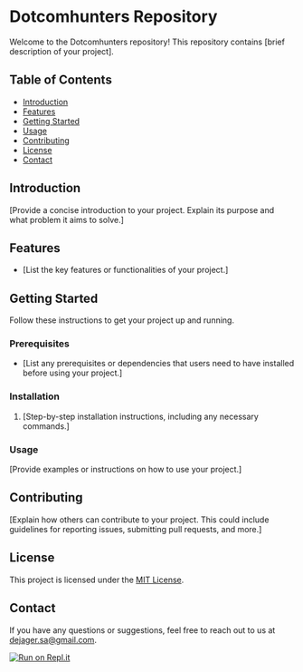 # Dotcomhunters Repository

Welcome to the Dotcomhunters repository! This repository contains [brief description of your project].

## Table of Contents

- [Introduction](#introduction)
- [Features](#features)
- [Getting Started](#getting-started)
- [Usage](#usage)
- [Contributing](#contributing)
- [License](#license)
- [Contact](#contact)

## Introduction

[Provide a concise introduction to your project. Explain its purpose and what problem it aims to solve.]

## Features

- [List the key features or functionalities of your project.]

## Getting Started

Follow these instructions to get your project up and running.

### Prerequisites

- [List any prerequisites or dependencies that users need to have installed before using your project.]

### Installation

1. [Step-by-step installation instructions, including any necessary commands.]

### Usage

[Provide examples or instructions on how to use your project.]

## Contributing

[Explain how others can contribute to your project. This could include guidelines for reporting issues, submitting pull requests, and more.]

## License

This project is licensed under the [MIT License](LICENSE.md).

## Contact

If you have any questions or suggestions, feel free to reach out to us at [dejager.sa@gmail.com](mailto:dejager.sa@gmail.com).

[![Run on Repl.it](https://replit.com/badge/github/canstralian/tafe-assignments)](https://replit.com/new/github/canstralian/tafe-assignments)
